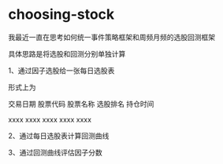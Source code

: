 # choosing-stock
我最近一直在思考如何统一事件策略框架和周频月频的选股回测框架

具体思路是将选股和回测分别单独计算

1、通过因子选股给一张每日选股表

形式上为

交易日期 股票代码 股票名称 选股排名 持仓时间

xxxx      xxxx      xxxx      xxxx      xxxx

2、通过每日选股表计算回测曲线

3、通过回测曲线评估因子分数
